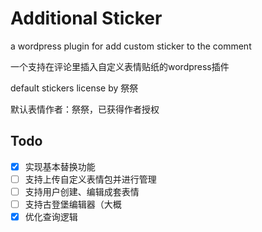 # Additional Sticker

a wordpress plugin for add custom sticker to the comment

一个支持在评论里插入自定义表情贴纸的wordpress插件

default stickers license by 祭祭

默认表情作者：祭祭，已获得作者授权

## Todo

* [X] 实现基本替换功能
* [ ] 支持上传自定义表情包并进行管理
* [ ] 支持用户创建、编辑成套表情
* [ ] 支持古登堡编辑器（大概
* [X] 优化查询逻辑
